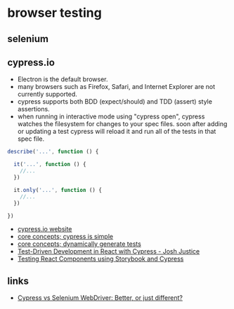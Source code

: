 # browser testing

## selenium


## cypress.io
* Electron is the default browser.
* many browsers such as Firefox, Safari, and Internet Explorer are not currently supported.
* cypress supports both BDD (expect/should) and TDD (assert) style assertions.
* when running in interactive mode using "cypress open", cypress watches the filesystem for changes to your spec files. soon after adding or updating a test cypress will reload it and run all of the tests in that spec file.

```javascript
describe('...', function () {

  it('...', function () {
    //...
  })

  it.only('...', function () {
    //...
  })

})
```

* [cypress.io website](https://www.cypress.io/)
* [core concepts; cypress is simple](https://docs.cypress.io/guides/core-concepts/introduction-to-cypress.html#Cypress-Is-Simple)
* [core concepts; dynamically generate tests](https://docs.cypress.io/guides/core-concepts/writing-and-organizing-tests.html#Dynamically-Generate-Tests)
* [Test-Driven Development in React with Cypress - Josh Justice](https://vimeo.com/298277470)
* [Testing React Components using Storybook and Cypress](https://medium.com/@mtiller/testing-react-components-using-storybook-and-cypress-1689a27f55aa)


## links
* [Cypress vs Selenium WebDriver: Better, or just different?](https://applitools.com/blog/cypress-vs-selenium-webdriver-better-or-just-different)
